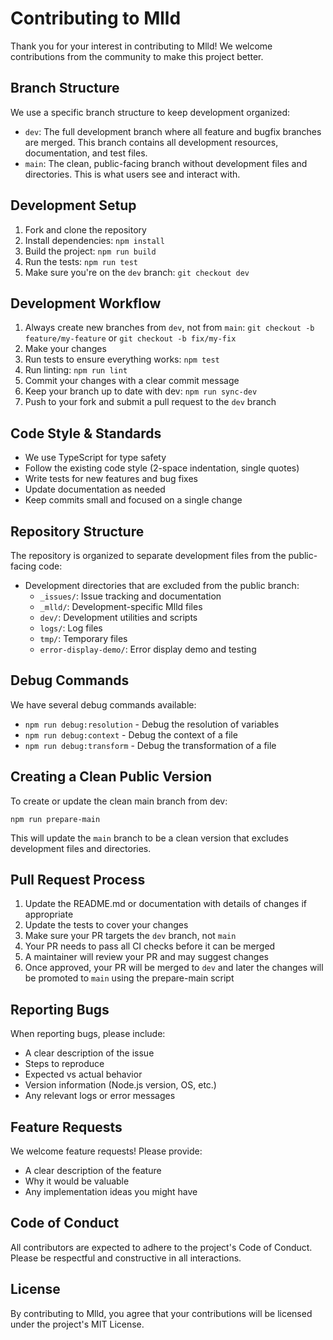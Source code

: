 # Contributing to Mlld

Thank you for your interest in contributing to Mlld! We welcome contributions from the community to make this project better.

## Branch Structure

We use a specific branch structure to keep development organized:

- `dev`: The full development branch where all feature and bugfix branches are merged. This branch contains all development resources, documentation, and test files.
- `main`: The clean, public-facing branch without development files and directories. This is what users see and interact with.

## Development Setup

1. Fork and clone the repository
2. Install dependencies: `npm install`
3. Build the project: `npm run build`
4. Run the tests: `npm run test`
5. Make sure you're on the `dev` branch: `git checkout dev`

## Development Workflow

1. Always create new branches from `dev`, not from `main`: `git checkout -b feature/my-feature` or `git checkout -b fix/my-fix`
2. Make your changes
3. Run tests to ensure everything works: `npm test`
4. Run linting: `npm run lint`
5. Commit your changes with a clear commit message
6. Keep your branch up to date with dev: `npm run sync-dev`
7. Push to your fork and submit a pull request to the `dev` branch

## Code Style & Standards

- We use TypeScript for type safety
- Follow the existing code style (2-space indentation, single quotes)
- Write tests for new features and bug fixes
- Update documentation as needed
- Keep commits small and focused on a single change

## Repository Structure

The repository is organized to separate development files from the public-facing code:

- Development directories that are excluded from the public branch:
  - `_issues/`: Issue tracking and documentation
  - `_mlld/`: Development-specific Mlld files
  - `dev/`: Development utilities and scripts
  - `logs/`: Log files
  - `tmp/`: Temporary files
  - `error-display-demo/`: Error display demo and testing

## Debug Commands

We have several debug commands available:

- `npm run debug:resolution` - Debug the resolution of variables
- `npm run debug:context` - Debug the context of a file
- `npm run debug:transform` - Debug the transformation of a file

## Creating a Clean Public Version

To create or update the clean main branch from dev:

```
npm run prepare-main
```

This will update the `main` branch to be a clean version that excludes development files and directories.

## Pull Request Process

1. Update the README.md or documentation with details of changes if appropriate
2. Update the tests to cover your changes
3. Make sure your PR targets the `dev` branch, not `main`
4. Your PR needs to pass all CI checks before it can be merged
5. A maintainer will review your PR and may suggest changes
6. Once approved, your PR will be merged to `dev` and later the changes will be promoted to `main` using the prepare-main script

## Reporting Bugs

When reporting bugs, please include:

- A clear description of the issue
- Steps to reproduce
- Expected vs actual behavior
- Version information (Node.js version, OS, etc.)
- Any relevant logs or error messages

## Feature Requests

We welcome feature requests! Please provide:

- A clear description of the feature
- Why it would be valuable
- Any implementation ideas you might have

## Code of Conduct

All contributors are expected to adhere to the project's Code of Conduct. Please be respectful and constructive in all interactions.

## License

By contributing to Mlld, you agree that your contributions will be licensed under the project's MIT License.